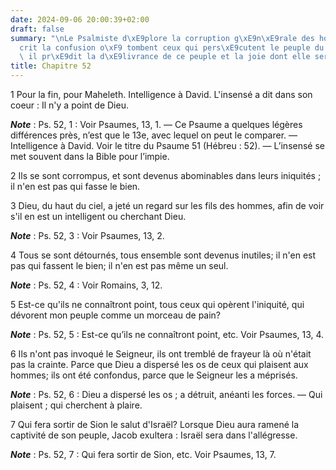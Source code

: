 ```yaml
---
date: 2024-09-06 20:00:39+02:00
draft: false
summary: "\nLe Psalmiste d\xE9plore la corruption g\xE9n\xE9rale des hommes.\nIl d\xE9\
  crit la confusion o\xF9 tombent ceux qui pers\xE9cutent le peuple du Seigneur, et\
  \ il pr\xE9dit la d\xE9livrance de ce peuple et la joie dont elle sera suivie.\n"
title: Chapitre 52
---
```





1 Pour la fin, pour Maheleth. Intelligence à David.
L'insensé a dit dans son coeur : Il n'y a point de Dieu.

***Note*** :  Ps. 52, 1 : Voir Psaumes, 13, 1. ― Ce Psaume a quelques légères différences près, n’est que le 13e, avec lequel on peut le comparer. ― Intelligence à David. Voir le titre du Psaume 51 (Hébreu : 52). ― L’insensé se met souvent dans la Bible pour l’impie.


2 Ils se sont corrompus, et sont devenus abominables dans leurs iniquités ; il n'en est pas qui fasse le bien.


3 Dieu, du haut du ciel, a jeté un regard sur les fils des hommes, afin de voir s'il en est un intelligent ou cherchant Dieu.

***Note*** :  Ps. 52, 3 : Voir Psaumes, 13, 2.


4 Tous se sont détournés, tous ensemble sont devenus inutiles; il n'en est pas qui fassent le bien; il n'en est pas même un seul.

***Note*** :  Ps. 52, 4 : Voir Romains, 3, 12.


5 Est-ce qu'ils ne connaîtront point, tous ceux qui opèrent l'iniquité, qui dévorent mon peuple comme un morceau de pain?

***Note*** :  Ps. 52, 5 : Est-ce qu’ils ne connaîtront point, etc. Voir Psaumes, 13, 4.


6 Ils n'ont pas invoqué le Seigneur, ils ont tremblé de frayeur là où n'était pas la crainte. Parce que Dieu a dispersé les os de ceux qui plaisent aux hommes; ils ont été confondus, parce que le Seigneur les a méprisés.

***Note*** :  Ps. 52, 6 : Dieu a dispersé les os ; a détruit, anéanti les forces. ― Qui plaisent ; qui cherchent à plaire.


7 Qui fera sortir de Sion le salut d'Israël? Lorsque Dieu aura ramené la captivité de son peuple, Jacob exultera : Israël sera dans l'allégresse.

***Note*** :  Ps. 52, 7 : Qui fera sortir de Sion, etc. Voir Psaumes, 13, 7.

